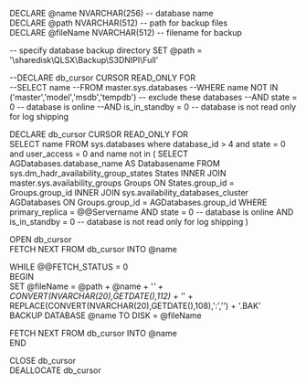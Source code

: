 DECLARE @name NVARCHAR(256) -- database name  
DECLARE @path NVARCHAR(512) -- path for backup files  
DECLARE @fileName NVARCHAR(512) -- filename for backup  

-- specify database backup directory
SET @path = '\\sharedisk\QLSX\Backup\S3DNIPI\Full\'  
  
--DECLARE db_cursor CURSOR READ_ONLY FOR  
--SELECT name 
--FROM master.sys.databases 
--WHERE name NOT IN ('master','model','msdb','tempdb')  -- exclude these databases
--AND state = 0 -- database is online
--AND is_in_standby = 0 -- database is not read only for log shipping

DECLARE db_cursor CURSOR READ_ONLY FOR  
SELECT name FROM sys.databases 
where database_id > 4 and state = 0 and user_access = 0 and  name not in (
SELECT
AGDatabases.database_name AS Databasename
FROM sys.dm_hadr_availability_group_states States
INNER JOIN master.sys.availability_groups Groups ON States.group_id = Groups.group_id
INNER JOIN sys.availability_databases_cluster AGDatabases ON Groups.group_id = AGDatabases.group_id
WHERE primary_replica = @@Servername
AND state = 0 -- database is online
AND is_in_standby = 0 -- database is not read only for log shipping
)

 
OPEN db_cursor   
FETCH NEXT FROM db_cursor INTO @name   
 
WHILE @@FETCH_STATUS = 0   
BEGIN   
   SET @fileName = @path + @name + '_' + CONVERT(NVARCHAR(20),GETDATE(),112) + '_' + REPLACE(CONVERT(NVARCHAR(20),GETDATE(),108),':','') + '.BAK'  
   BACKUP DATABASE @name TO DISK = @fileName  
 
   FETCH NEXT FROM db_cursor INTO @name   
END   
 
CLOSE db_cursor   
DEALLOCATE db_cursor